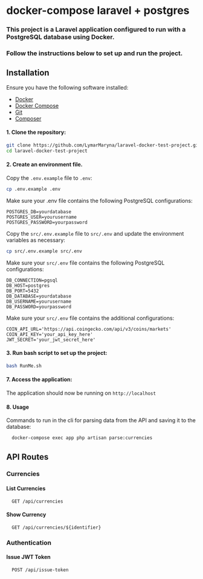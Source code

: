 # docker-compose laravel + postgres

### This project is a Laravel application configured to run with a PostgreSQL database using Docker.
### Follow the instructions below to set up and run the project.

## Installation

Ensure you have the following software installed:
- [Docker](https://docs.docker.com/get-docker/)
- [Docker Compose](https://docs.docker.com/compose/install/)
- [Git](https://git-scm.com/downloads)
- [Composer](https://getcomposer.org/download/)

#### 1. Clone the repository:

   ```bash
   git clone https://github.com/LymarMaryna/laravel-docker-test-project.git
   cd laravel-docker-test-project
   ```
   
#### 2. Create an environment file. 

Copy the `.env.example` file to `.env`:

   ```bash
   cp .env.example .env
   ```

   Make sure your .env file contains the following PostgreSQL configurations:
   ```plaintext
POSTGRES_DB=yourdatabase
POSTGRES_USER=yourusername
POSTGRES_PASSWORD=yourpassword
```

Copy the `src/.env.example` file to `src/.env` and update the environment variables as necessary:

   ```bash
   cp src/.env.example src/.env
   ```

Make sure your `src/.env` file contains the following PostgreSQL configurations:
 ```plaintext
DB_CONNECTION=pgsql
DB_HOST=postgres
DB_PORT=5432
DB_DATABASE=yourdatabase
DB_USERNAME=yourusername
DB_PASSWORD=yourpassword
````

Make sure your `src/.env` file contains the additional configurations:

 ```plaintext
COIN_API_URL='https://api.coingecko.com/api/v3/coins/markets'
COIN_API_KEY='your_api_key_here'
JWT_SECRET='your_jwt_secret_here'
````

#### 3. Run bash script to set up the project:

   ```bash
   bash RunMe.sh
   ```

#### 7. Access the application:

The application should now be running on `http://localhost`

#### 8. Usage

Commands to run in the cli for parsing data from the API and saving it to the database:

 ```bash
   docker-compose exec app php artisan parse:currencies

   ```

## API Routes

### Currencies

#### List Currencies

```http
  GET /api/currencies
```

#### Show Currency

```http
  GET /api/currencies/${identifier}
```

### Authentication

#### Issue JWT Token

```http
  POST /api/issue-token
```

